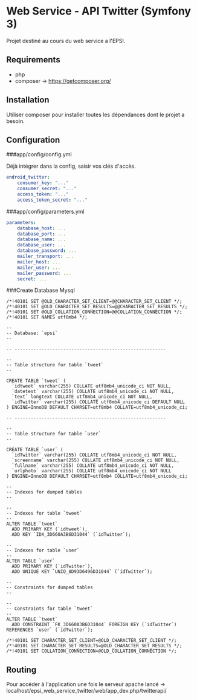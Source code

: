 Web Service - API Twitter (Symfony 3)
========================
Projet destiné au cours du web service a l'EPSI.

Requirements
--------------

* php
* composer -> https://getcomposer.org/

Installation
--------------
Utiliser composer pour installer toutes les dépendances dont le projet a besoin.


Configuration
--------------

###app/config/config.yml

Déjà intégrer dans la config, saisir vos clés d'accès.
```yaml
endroid_twitter:
    consumer_key: "..."
    consumer_secret: "..."
    access_token: "..."
    access_token_secret: "..."
```

###app/config/parameters.yml

```yaml
parameters:
    database_host: ...
    database_port: ...
    database_name: ...
    database_user: ...
    database_password: ...
    mailer_transport: ...
    mailer_host: ...
    mailer_user: ...
    mailer_password: ...
    secret: ...
```

###Create Database Mysql

```mysql
/*!40101 SET @OLD_CHARACTER_SET_CLIENT=@@CHARACTER_SET_CLIENT */;
/*!40101 SET @OLD_CHARACTER_SET_RESULTS=@@CHARACTER_SET_RESULTS */;
/*!40101 SET @OLD_COLLATION_CONNECTION=@@COLLATION_CONNECTION */;
/*!40101 SET NAMES utf8mb4 */;

--
-- Database: `epsi`
--

-- --------------------------------------------------------

--
-- Table structure for table `tweet`
--

CREATE TABLE `tweet` (
  `idtweet` varchar(255) COLLATE utf8mb4_unicode_ci NOT NULL,
  `datetest` varchar(255) COLLATE utf8mb4_unicode_ci NOT NULL,
  `text` longtext COLLATE utf8mb4_unicode_ci NOT NULL,
  `idTwitter` varchar(255) COLLATE utf8mb4_unicode_ci DEFAULT NULL
) ENGINE=InnoDB DEFAULT CHARSET=utf8mb4 COLLATE=utf8mb4_unicode_ci;

-- --------------------------------------------------------

--
-- Table structure for table `user`
--

CREATE TABLE `user` (
  `idTwitter` varchar(255) COLLATE utf8mb4_unicode_ci NOT NULL,
  `screenname` varchar(255) COLLATE utf8mb4_unicode_ci NOT NULL,
  `fullname` varchar(255) COLLATE utf8mb4_unicode_ci NOT NULL,
  `urlphoto` varchar(255) COLLATE utf8mb4_unicode_ci NOT NULL
) ENGINE=InnoDB DEFAULT CHARSET=utf8mb4 COLLATE=utf8mb4_unicode_ci;

--
-- Indexes for dumped tables
--

--
-- Indexes for table `tweet`
--
ALTER TABLE `tweet`
  ADD PRIMARY KEY (`idtweet`),
  ADD KEY `IDX_3D660A3B6D31044` (`idTwitter`);

--
-- Indexes for table `user`
--
ALTER TABLE `user`
  ADD PRIMARY KEY (`idTwitter`),
  ADD UNIQUE KEY `UNIQ_8D93D6496D31044` (`idTwitter`);

--
-- Constraints for dumped tables
--

--
-- Constraints for table `tweet`
--
ALTER TABLE `tweet`
  ADD CONSTRAINT `FK_3D660A3B6D31044` FOREIGN KEY (`idTwitter`) REFERENCES `user` (`idTwitter`);

/*!40101 SET CHARACTER_SET_CLIENT=@OLD_CHARACTER_SET_CLIENT */;
/*!40101 SET CHARACTER_SET_RESULTS=@OLD_CHARACTER_SET_RESULTS */;
/*!40101 SET COLLATION_CONNECTION=@OLD_COLLATION_CONNECTION */;
```

Routing
--------------

Pour accéder à l'application une fois le serveur apache lancé -> localhost/epsi_web_service_twitter/web/app_dev.php/twitterapi/
